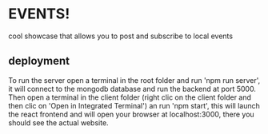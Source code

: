 # EVENTS!
cool showcase that allows you to post and subscribe to local events
## deployment
To run the server open a terminal in the root folder and run 'npm run server', it will connect to the mongodb database and run the backend at port 5000.
Then open a terminal in the client folder (right clic on the client folder and then clic on 'Open in Integrated Terminal') an run 'npm start', this will launch the react frontend and will open your browser at localhost:3000, there you should see the actual website.

